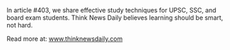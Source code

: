 In article #403, we share effective study techniques for UPSC, SSC, and board exam students. Think News Daily believes learning should be smart, not hard.

Read more at: www.thinknewsdaily.com